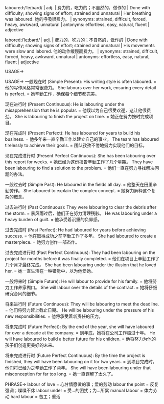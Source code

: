 laboured:/ˈleɪbərd/ | adj. | 费力的，吃力的；不自然的，做作的 | Done with difficulty; showing signs of effort; strained and unnatural |  Her breathing was laboured. 她的呼吸很费力。 | synonyms: strained, difficult, forced, heavy, awkward, unnatural | antonyms: effortless, easy, natural, fluent | adjective

labored:/ˈleɪbərd/ | adj. | 费力的，吃力的；不自然的，做作的 | Done with difficulty; showing signs of effort; strained and unnatural | His movements were slow and labored. 他的动作缓慢而费力。 | synonyms: strained, difficult, forced, heavy, awkward, unnatural | antonyms: effortless, easy, natural, fluent | adjective


USAGE->

USAGE->
一般现在时 (Simple Present):
His writing style is often laboured. = 他的写作风格常常很费力。
She labours over her work, ensuring every detail is perfect. = 她辛勤工作，确保每个细节都完美。

现在进行时 (Present Continuous):
He is labouring under the misapprehension that he is popular. = 他误以为自己很受欢迎，这让他很费劲。
She is labouring to finish the project on time. = 她正在努力按时完成项目。

现在完成时 (Present Perfect):
He has laboured for years to build his business. = 他多年来一直辛勤工作以建立自己的事业。
The team has laboured tirelessly to achieve their goals. = 团队孜孜不倦地努力实现他们的目标。

现在完成进行时 (Present Perfect Continuous):
She has been labouring over this report for weeks. = 她已经为这份报告辛勤工作了几个星期。
They have been labouring to find a solution to the problem. = 他们一直在努力寻找解决问题的办法。

一般过去时 (Simple Past):
He laboured in the fields all day. = 他整天在田里辛勤劳作。
She laboured to explain the complex concept. = 她努力解释这个复杂的概念。

过去进行时 (Past Continuous):
They were labouring to clear the debris after the storm. = 暴风雨过后，他们正在努力清理残骸。
He was labouring under a heavy burden of guilt. = 他承受着沉重的负罪感。

过去完成时 (Past Perfect):
He had laboured for years before achieving success. = 他在取得成功之前辛勤工作了多年。
She had laboured to create a masterpiece. = 她努力创作一部杰作。

过去完成进行时 (Past Perfect Continuous):
They had been labouring on the project for months before it was finally completed. = 他们在项目上辛勤工作了几个月才最终完成。
She had been labouring under the illusion that he loved her. = 她一直生活在一种错觉中，以为他爱她。

一般将来时 (Simple Future):
He will labour to provide for his family. = 他将努力工作养家糊口。
She will labour over the details of the contract. = 她将仔细研究合同的细节。

将来进行时 (Future Continuous):
They will be labouring to meet the deadline. = 他们将努力赶上截止日期。
He will be labouring under the pressure of his new responsibilities. = 他将承受着新责任的压力。

将来完成时 (Future Perfect):
By the end of the year, she will have laboured for over a decade at the company. = 到年底，她将在公司工作超过十年。
He will have laboured to build a better future for his children. = 他将努力为他的孩子们创造更美好的未来。

将来完成进行时 (Future Perfect Continuous):
By the time the project is finished, they will have been labouring on it for two years. = 到项目完成时，他们将已经为之辛勤工作了两年。
She will have been labouring under that misconception for far too long. = 她一直误解了太久了。



PHRASE->
labour of love =  心甘情愿做的事；爱的劳动
labour the point =  反复强调；喋喋不休
labour under =  受…的困扰；为…所累
manual labour = 体力劳动
hard labour =  苦工；重活

